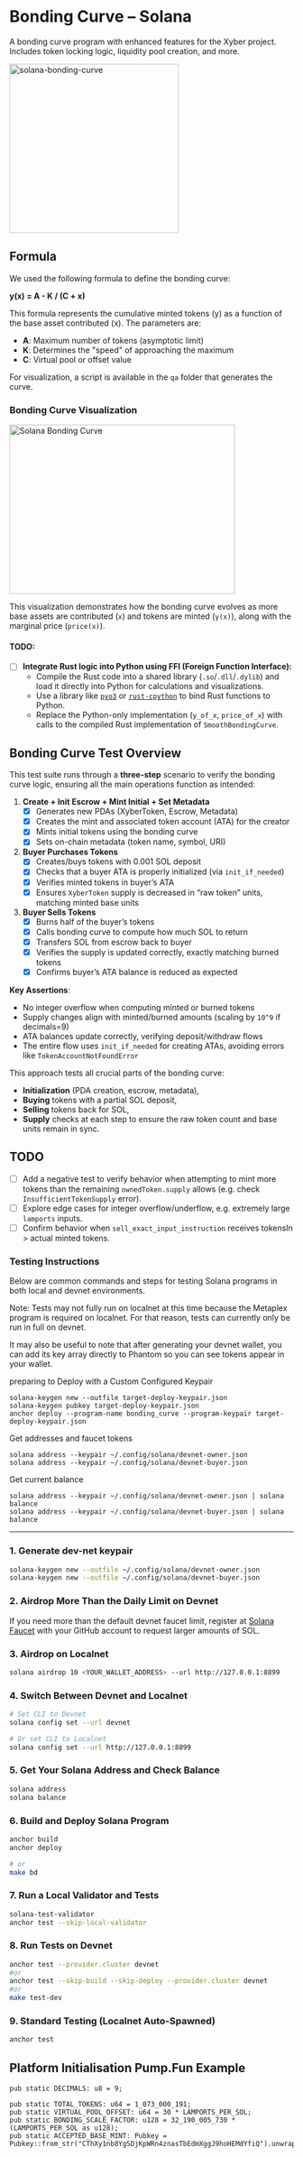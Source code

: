# Bonding Curve – Solana
A bonding curve program with enhanced features for the Xyber project. Includes token locking logic, liquidity pool creation, and more. 

<img src="logo.png" alt="solana-bonding-curve" width="300" height="300">

## Formula

We used the following formula to define the bonding curve:

**y(x) = A - K / (C + x)**

This formula represents the cumulative minted tokens (y) as a function of the base asset contributed (x). The parameters are:

- **A**: Maximum number of tokens (asymptotic limit)
- **K**: Determines the "speed" of approaching the maximum
- **C**: Virtual pool or offset value

For visualization, a script is available in the `qa` folder that generates the curve. 

### Bonding Curve Visualization

<img src="bonding_curve.png" alt="Solana Bonding Curve" width="400" height="300">

This visualization demonstrates how the bonding curve evolves as more base assets are contributed (`x`) and tokens are minted (`y(x)`), along with the marginal price (`price(x)`).

#### TODO:
- [ ] **Integrate Rust logic into Python using FFI (Foreign Function Interface):**
    - Compile the Rust code into a shared library (`.so`/`.dll`/`.dylib`) and load it directly into Python for calculations and visualizations.
    - Use a library like [`pyo3`](https://github.com/PyO3/pyo3) or [`rust-cpython`](https://github.com/dgrunwald/rust-cpython) to bind Rust functions to Python.
    - Replace the Python-only implementation (`y_of_x`, `price_of_x`) with calls to the compiled Rust implementation of `SmoothBondingCurve`.


## Bonding Curve Test Overview

This test suite runs through a **three-step** scenario to verify the bonding curve logic, ensuring all the main operations function as intended:

1. **Create + Init Escrow + Mint Initial + Set Metadata**
   - [x] Generates new PDAs (XyberToken, Escrow, Metadata)
   - [x] Creates the mint and associated token account (ATA) for the creator
   - [x] Mints initial tokens using the bonding curve
   - [x] Sets on-chain metadata (token name, symbol, URI)

2. **Buyer Purchases Tokens** 
   - [x] Creates/buys tokens with 0.001 SOL deposit
   - [x] Checks that a buyer ATA is properly initialized (via `init_if_needed`)
   - [x] Verifies minted tokens in buyer’s ATA
   - [x] Ensures `XyberToken` supply is decreased in “raw token” units, matching minted base units

3. **Buyer Sells Tokens**
   - [x] Burns half of the buyer’s tokens 
   - [x] Calls bonding curve to compute how much SOL to return
   - [x] Transfers SOL from escrow back to buyer
   - [x] Verifies the supply is updated correctly, exactly matching burned tokens 
   - [x] Confirms buyer’s ATA balance is reduced as expected

**Key Assertions**:
- No integer overflow when computing minted or burned tokens
- Supply changes align with minted/burned amounts (scaling by `10^9` if decimals=9)
- ATA balances update correctly, verifying deposit/withdraw flows
- The entire flow uses `init_if_needed` for creating ATAs, avoiding errors like `TokenAccountNotFoundError`

This approach tests all crucial parts of the bonding curve:
- **Initialization** (PDA creation, escrow, metadata),
- **Buying** tokens with a partial SOL deposit,
- **Selling** tokens back for SOL,
- **Supply** checks at each step to ensure the raw token count and base units remain in sync.

## TODO

- [ ] Add a negative test to verify behavior when attempting to mint more tokens than the remaining `ownedToken.supply` allows (e.g. check `InsufficientTokenSupply` error).
- [ ] Explore edge cases for integer overflow/underflow, e.g. extremely large `lamports` inputs.
- [ ] Confirm behavior when `sell_exact_input_instruction` receives tokensIn > actual minted tokens.

### Testing Instructions

Below are common commands and steps for testing Solana programs in both local and devnet environments.

Note: Tests may not fully run on localnet at this time because the Metaplex program is required on localnet. For that reason, tests can currently only be run in full on devnet.

It may also be useful to note that after generating your devnet wallet, you can add its key array directly to Phantom so you can see tokens appear in your wallet.

preparing to Deploy with a Custom Configured Keypair
```
solana-keygen new --outfile target-deploy-keypair.json
solana-keygen pubkey target-deploy-keypair.json
anchor deploy --program-name bonding_curve --program-keypair target-deploy-keypair.json
```

Get addresses and faucet tokens
```
solana address --keypair ~/.config/solana/devnet-owner.json
solana address --keypair ~/.config/solana/devnet-buyer.json
```

Get current balance
```
solana address --keypair ~/.config/solana/devnet-owner.json | solana balance
solana address --keypair ~/.config/solana/devnet-buyer.json | solana balance
```

---

### 1. Generate dev-net keypair
```bash
solana-keygen new --outfile ~/.config/solana/devnet-owner.json
solana-keygen new --outfile ~/.config/solana/devnet-buyer.json
```

### 2. Airdrop More Than the Daily Limit on Devnet
If you need more than the default devnet faucet limit, register at [Solana Faucet](https://faucet.solana.com/) with your GitHub account to request larger amounts of SOL.

### 3. Airdrop on Localnet
```bash
solana airdrop 10 <YOUR_WALLET_ADDRESS> --url http://127.0.0.1:8899
```

### 4. Switch Between Devnet and Localnet
```bash
# Set CLI to Devnet
solana config set --url devnet

# Or set CLI to Localnet
solana config set --url http://127.0.0.1:8899
```

### 5. Get Your Solana Address and Check Balance
```bash
solana address
solana balance
```

### 6. Build and Deploy Solana Program
```bash
anchor build
anchor deploy

# or
make bd
```

### 7. Run a Local Validator and Tests
```bash
solana-test-validator
anchor test --skip-local-validator
```

### 8. Run Tests on Devnet
```bash
anchor test --provider.cluster devnet
#or
anchor test --skip-build --skip-deploy --provider.cluster devnet
#or
make test-dev
```

### 9. Standard Testing (Localnet Auto-Spawned)
```bash
anchor test
```


## Platform Initialisation Pump.Fun Example
```
pub static DECIMALS: u8 = 9;

pub static TOTAL_TOKENS: u64 = 1_073_000_191;
pub static VIRTUAL_POOL_OFFSET: u64 = 30 * LAMPORTS_PER_SOL;
pub static BONDING_SCALE_FACTOR: u128 = 32_190_005_730 * (LAMPORTS_PER_SOL as u128);
pub static ACCEPTED_BASE_MINT: Pubkey = Pubkey::from_str("CThXy1nb8YgSDjKpWRn4znasTbEdmXggJ9hoHEMdYfiQ").unwrap();
```